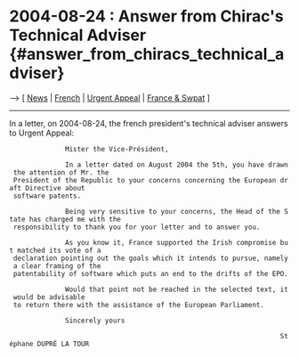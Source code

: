 # 2004-08-24 : Answer from Chirac\'s Technical Adviser {#answer_from_chiracs_technical_adviser}

\--\> \[ [ News](SwpatcninoEn "wikilink") \| [
French](Chirac040824Fr "wikilink") \| [ Urgent
Appeal](LtrCons0406En "wikilink") \| [ France &
Swpat](SwpatfrEn "wikilink") \]

------------------------------------------------------------------------

In a letter, on 2004-08-24, the french president\'s technical adviser
answers to Urgent Appeal:

`              Mister the Vice-Président,`

`              In a letter dated on August 2004 the 5th, you have drawn the attention of Mr. the`\
` President of the Republic to your concerns concerning the European draft Directive about`\
` software patents.`

`              Being very sensitive to your concerns, the Head of the State has charged me with the`\
` responsibility to thank you for your letter and to answer you.`

`              As you know it, France supported the Irish compromise but matched its vote of a`\
` declaration pointing out the goals which it intends to pursue, namely a clear framing of the`\
` patentability of software which puts an end to the drifts of the EPO.`

`              Would that point not be reached in the selected text, it would be advisable`\
` to return there with the assistance of the European Parliament.`

`              Sincerely yours`

`                                                                    Stéphane DUPRÉ LA TOUR`

